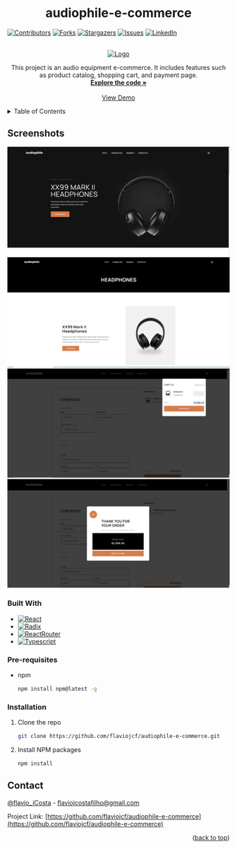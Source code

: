 <a name="readme-top"></a>
<h1 align="center">audiophile-e-commerce</h1>

[![Contributors][contributors-shield]][contributors-url]
[![Forks][forks-shield]][forks-url]
[![Stargazers][stars-shield]][stars-url]
[![Issues][issues-shield]][issues-url]
[![LinkedIn][linkedin-shield]][linkedin-url]

<br />
<div align="center">
  <a href="https://github.com/flaviojcf/audiophile-e-commerce">
    <img src="/public/audiophile.gif" alt="Logo">
  </a>


  <p align="center">
    This project is an audio equipment e-commerce. It includes features such as product catalog, shopping cart, and payment page.
    <br />
    <a href="https://github.com/flaviojcf/audiophile-e-commerce"><strong>Explore the code »</strong></a>
    <br />
    <br />
    <a href="https://audiophile-e-commerce-53sd.vercel.app/">View Demo</a>
  </p>
</div>

<details>
  <summary>Table of Contents</summary>
  <ol>
    <li>
      <a href="#about-the-project">About The Project</a>
      <ul>
        <li><a href="#built-with">Built With</a></li>
      </ul>
    </li>
    <li>
      <ul>
        <li><a href="#prerequisites">Pre-requisites</a></li>
        <li><a href="#installation">Installation</a></li>
      </ul>
    </li>
    <li><a href="#contact">Contact</a></li>
  </ol>
</details>

## Screenshots

<div align="center">
    <img src="/public/audiophile1.jpeg"  >
    <img src="/public/audiophile2.jpeg"  >
    <img src="/public/audiophile3.jpeg"  >
    <img src="/public/audiophile4.jpeg"  >
</div>



### Built With


- [![React][react.js]][react-url]
- [![Radix][radix.react]][radix-url]
- [![ReactRouter][reactRouter.react]][reactRouter-url]
- [![Typescript][Typescript.react]][Typescript-url]




### Pre-requisites


- npm
  ```sh
  npm install npm@latest -g
  ```

### Installation

1. Clone the repo
   ```sh
   git clone https://github.com/flaviojcf/audiophile-e-commerce.git
   ```
2. Install NPM packages
   ```sh
   npm install
   ```





## Contact

[@flavio_jCosta](mailto:flaviojcostafilho@gmail.com) - flaviojcostafilho@gmail.com

Project Link: [https://github.com/flaviojcf/audiophile-e-commerce](https://github.com/flaviojcf/audiophile-e-commerce)

<p align="right">(<a href="#readme-top">back to top</a>)</p>




[contributors-shield]: https://img.shields.io/github/contributors/flaviojcf/audiophile-e-commerce.svg?style=for-the-badge
[contributors-url]: https://github.com/flaviojcf/audiophile-e-commerce/graphs/contributors
[forks-shield]: https://img.shields.io/github/forks/flaviojcf/audiophile-e-commerce.svg?style=for-the-badge
[forks-url]: https://github.com/flaviojcf/audiophile-e-commerce/network/members
[stars-shield]: https://img.shields.io/github/stars/flaviojcf/audiophile-e-commerce.svg?style=for-the-badge
[stars-url]: https://github.com/flaviojcf/audiophile-e-commerce/stargazers
[issues-shield]: https://img.shields.io/github/issues/flaviojcf/audiophile-e-commerce.svg?style=for-the-badge
[issues-url]: https://github.com/flaviojcf/audiophile-e-commerce/issues
[linkedin-shield]: https://img.shields.io/badge/-LinkedIn-black.svg?style=for-the-badge&logo=linkedin&colorB=555
[linkedin-url]: https://www.linkedin.com/in/flávio-jcosta
[react.js]: https://img.shields.io/badge/React-20232A?style=for-the-badge&logo=react&logoColor=61DAFB
[react-url]: https://reactjs.org/
[radix.react]: https://img.shields.io/badge/radix-ui20232A?style=for-the-badge&logo=radix-ui&logoColor=61DAFB
[radix-url]: https://www.radix-ui.com/
[reactRouter.react]:https://img.shields.io/badge/React-Router-Dom20232A?style=for-the-badge&logo=react-router-dom&logoColor=61DAFB
[reactRouter-url]: https://reactrouter.com/en/main
[TailwindCss.react]:https://img.shields.io/badge/Tailwind-css20232A?style=for-the-badge&logo=TailwindCss&logoColor=61DAFB
[TailwindCss-url]: https://tailwindcss.com/
[Phosphor.react]:https://img.shields.io/badge/Phosphor-react20232A?style=for-the-badge&logo=phosphor-react&logoColor=61DAFB
[Phosphor-url]: https://phosphoricons.com/
[Typescript.react]:https://img.shields.io/badge/types-Typescript-brightgreen
[Typescript-url]: https://phosphoricons.com/
